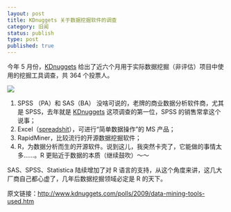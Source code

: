 ```yaml
---
layout: post
title: KDnuggets 关于数据挖掘软件的调查
category: 旧闻
status: publish
type: post
published: true
---
```

今年 5 月份，<a href="http://www.kdnuggets.com/index.html">KDnuggets</a> 给出了近六个月用于实际数据挖掘（非评估）项目中使用的挖掘工具调查，共 364 个投票人。

<img src="https://pic-1300049111.cos.ap-beijing.myqcloud.com/img/20201227182738.png"/>

1. SPSS （PA）和 SAS（BA） 没啥可说的，老牌的商业数据分析软件商，尤其是 SPSS，去年就是 <a href="http://www.kdnuggets.com/index.html">KDnuggets</a> 这项调查的第一位，SPSS 的销售常拿这个说事；
2. Excel（<a href="http://www.urbandictionary.com/define.php?term=spreadshit">spreadshit</a>），可进行“简单数据操作”的 MS 产品；
3. RapidMiner，比较流行的开源数据挖掘软件；
4. R，为数据分析而生的开源软件。说到这儿，我突然卡壳了，它能做的事情太多……。R 更贴近于数据的本质（继续鼓吹）～～

SAS、SPSS、Statistica 陆续增加了对 R 语言的支持，从这个角度来讲，这几大厂商自己都心虚了，几年后数据挖掘领域必定是 R 的天下。

原文链接：<http://www.kdnuggets.com/polls/2009/data-mining-tools-used.htm>